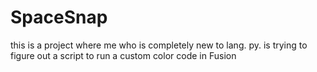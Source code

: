 # SpaceSnap
this is a project where me who is completely new to lang. py. is trying to figure out a script to run a custom color code in Fusion
